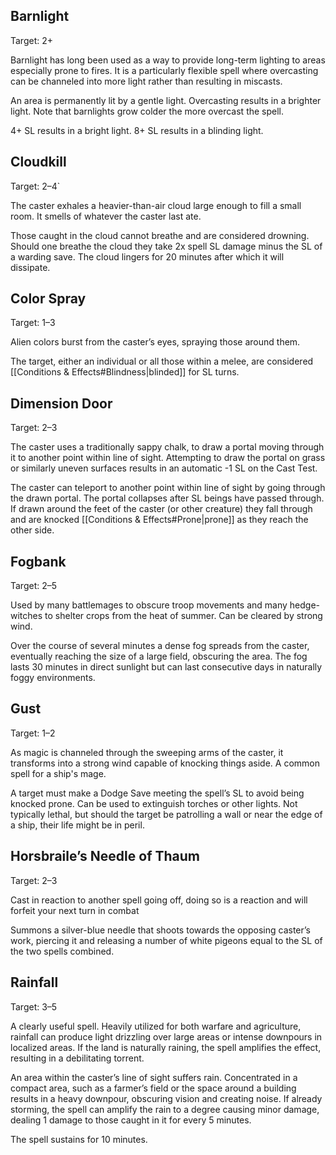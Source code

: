 ## Barnlight
Target: 2+

Barnlight has long been used as a way to provide long-term lighting to areas especially prone to fires. It is a particularly flexible spell where overcasting can be channeled into more light rather than resulting in miscasts.

An area is permanently lit by a gentle light. Overcasting results in a brighter light. Note that barnlights grow colder the more overcast the spell. 

4+ SL results in a bright light. 8+ SL results in a blinding light. 
## Cloudkill
Target: 2–4`

The caster exhales a heavier-than-air cloud large enough to fill a small room. It smells of whatever the caster last ate.

Those caught in the cloud cannot breathe and are considered drowning. Should one breathe the cloud they take 2x spell SL damage minus the SL of a warding save. The cloud lingers for 20 minutes after which it will dissipate. 
## Color Spray
Target: 1–3

Alien colors burst from the caster’s eyes, spraying those around them.

The target, either an individual or all those within a melee, are considered [[Conditions & Effects#Blindness|blinded]] for SL turns. 
## Dimension Door
Target: 2–3

The caster uses a traditionally sappy chalk, to draw a portal moving through it to another point within line of sight. Attempting to draw the portal on grass or similarly uneven surfaces results in an automatic -1 SL on the Cast Test.

The caster can teleport to another point within line of sight by going through the drawn portal. The portal collapses after SL beings have passed through. If drawn around the feet of the caster (or other creature) they fall through and are knocked [[Conditions & Effects#Prone|prone]] as they reach the other side.
## Fogbank
Target: 2–5

Used by many battlemages to obscure troop movements and many hedge-witches to shelter crops from the heat of summer. Can be cleared by strong wind. 

Over the course of several minutes a dense fog spreads from the caster, eventually reaching the size of a large field, obscuring the area. The fog lasts 30 minutes in direct sunlight but can last consecutive days in naturally foggy environments. 
## Gust
Target: 1–2

As magic is channeled through the sweeping arms of the caster, it transforms into a strong wind capable of knocking things aside. A common spell for a ship's mage. 

A target must make a Dodge Save meeting the spell’s SL to avoid being knocked prone. Can be used to extinguish torches or other lights. Not typically lethal, but should the target be patrolling a wall or near the edge of a ship, their life might be in peril. 
## Horsbraile’s Needle of Thaum
Target: 2–3

Cast in reaction to another spell going off, doing so is a reaction and will forfeit your next turn in combat

Summons a silver-blue needle that shoots towards the opposing caster’s work, piercing it and releasing a number of white pigeons equal to the SL of the two spells combined.
## Rainfall
Target: 3–5

A clearly useful spell. Heavily utilized for both warfare and agriculture, rainfall can produce light drizzling over large areas or intense downpours in localized areas. If the land is naturally raining, the spell amplifies the effect, resulting in a debilitating torrent.

An area within the caster’s line of sight suffers rain. Concentrated in a compact area, such as a farmer’s field or the space around a building results in a heavy downpour, obscuring vision and creating noise. If already storming, the spell can amplify the rain to a degree causing minor damage, dealing 1 damage to those caught in it for every 5 minutes.

The spell sustains for 10 minutes.